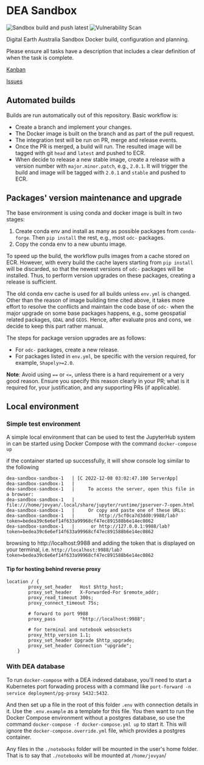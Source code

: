 # DEA Sandbox

![Sandbox build and push latest](https://github.com/GeoscienceAustralia/dea-sandbox/workflows/Sandbox%20build%20and%20push%20latest/badge.svg)
![Vulnerability Scan](https://github.com/GeoscienceAustralia/dea-sandbox/workflows/Vulnerability%20Scan/badge.svg)

Digital Earth Australia Sandbox Docker build, configuration and planning.

Please ensure all tasks have a description that includes a clear definition of when the task is complete.

[Kanban](https://github.com/GeoscienceAustralia/dea-sandbox/projects/1)

[Issues](https://github.com/GeoscienceAustralia/dea-sandbox/issues)

## Automated builds

Builds are run automatically out of this repository. Basic workflow is:

- Create a branch and implement your changes.
- The Docker image is built on the branch and as part of the pull request.
- The integration test will be run on PR, merge and release events.
- Once the PR is merged, a build will run. The resulted image will be tagged with git `head` and `latest` and pushed to ECR.
- When decide to release a new stable image, create a release with a version number with `major.minor.patch`, e.g.,  `2.0.1`.
It will trigger the build and image will be tagged with `2.0.1` and `stable` and pushed to ECR.

## Packages' version maintenance and upgrade

The base environment is using conda and docker image is built in two stages:

1. Create conda env and install as many as possible packages from `conda-forge`. Then `pip install` the rest, e.g., most `odc-` packages.
2. Copy the conda env to a new ubuntu image.

To speed up the build, the workflow pulls images from a cache stored on ECR. However, with every build the cache layers starting from `pip install` will be discarded, so that the newest versions of `odc-` packages will be installed. Thus, to perform version upgrades on these packages, creating a release is sufficient.

The old conda env cache is used for all builds unless `env.yml` is changed. Other than the reason of image building time cited above, it takes more effort to resolve the conflicts and maintain the code base of `odc-` when the major upgrade on some base packages happens, e.g., some geospatial related packages, `GDAL` and `GEOS`. Hence, after evaluate pros and cons, we decide to keep this part rather manual.

The steps for package version upgrades are as follows:

- For `odc-` packages, create a new release.
- For packages listed in `env.yml`, be specific with the version required, for example, `Shapely>=2.0`.

**Note**: Avoid using `==` or `<=`, unless there is a hard requirement or a very good reason. Ensure you specify this reason clearly in your PR; what is it required for, your justification, and any supporting PRs (if applicable).

## Local environment

### Simple test environment

A simple local environment that can be used to test the JupyterHub system in can be started using Docker Compose
with the command `docker-compose up`

if the container started up successfully, it will show console log similar to the following

```
dea-sandbox-sandbox-1   | [C 2022-12-08 03:02:47.100 ServerApp]
dea-sandbox-sandbox-1   |
dea-sandbox-sandbox-1   |     To access the server, open this file in a browser:
dea-sandbox-sandbox-1   |         file:///home/jovyan/.local/share/jupyter/runtime/jpserver-7-open.html
dea-sandbox-sandbox-1   |     Or copy and paste one of these URLs:
dea-sandbox-sandbox-1   |         http://5cf0ca7d3dd0:9988/lab?token=bedea39c6e6ef14f633a99968cf47ec891588b6e14ec0862
dea-sandbox-sandbox-1   |      or http://127.0.0.1:9988/lab?token=bedea39c6e6ef14f633a99968cf47ec891588b6e14ec0862
```

browsing to http://localhost:9988 and adding the token that is displayed
on your terminal, i.e. `http://localhost:9988/lab?token=bedea39c6e6ef14f633a99968cf47ec891588b6e14ec0862`

#### Tip for hosting behind reverse proxy

```
location / {
        proxy_set_header   Host $http_host;
        proxy_set_header   X-Forwarded-For $remote_addr;
        proxy_read_timeout 300s;
        proxy_connect_timeout 75s;

        # forward to port 9988
        proxy_pass         "http://localhost:9988";

        # for terminal and notebook websockets
        proxy_http_version 1.1;
        proxy_set_header Upgrade $http_upgrade;
        proxy_set_header Connection "upgrade";
    }
```


### With DEA database
To run `docker-compose` with a DEA indexed database, you'll need to start a Kubernetes port forwading process
with a command like `port-forward -n service deployment/pg-proxy 5432:5432`.

And then set up a file in the root of this folder `.env` with connection details in it. Use the
`.env.example` as a template for this file. You then want to run the Docker Compose environment without a
postgres database, so use the command `docker-compose -f docker-compose.yml up` to start it. This will ignore
the `docker-compose.override.yml` file, which provides a postgres container.

Any files in the `./notebooks` folder will be mounted in the user's home folder. That is to say that `./notebooks`
will be mounted at `/home/jovyan`/
